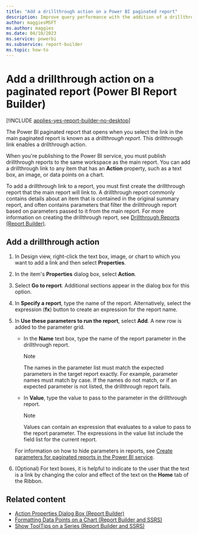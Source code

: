 ```yaml
---
title: "Add a drillthrough action on a Power BI paginated report"
description: Improve query performance with the addition of a drillthrough action link in a text box, an image, or data points on a chart in a Power BI paginated report.
author: maggiesMSFT
ms.author: maggies
ms.date: 04/10/2023
ms.service: powerbi
ms.subservice: report-builder
ms.topic: how-to
---
```

# Add a drillthrough action on a paginated report (Power BI Report Builder)

[!INCLUDE [applies-yes-report-builder-no-desktop](../../includes/applies-yes-report-builder-no-desktop.md)]

The Power BI paginated report that opens when you select the link in the main paginated report is known as a *drillthrough report*. This drillthrough link enables a drillthrough action.  
  
When you're publishing to the Power BI service, you must publish drillthrough reports to the same workspace as the main report. You can add a drillthrough link to any item that has an **Action** property, such as a text box, an image, or data points on a chart.  
  
 To add a drillthrough link to a report, you must first create the drillthrough report that the main report will link to. A drillthrough report commonly contains details about an item that is contained in the original summary report, and often contains parameters that filter the drillthrough report based on parameters passed to it from the main report. For more information on creating the drillthrough report, see [Drillthrough Reports &#40;Report Builder&#41;](drillthrough-reports-report-builder.md).  

## Add a drillthrough action  
  
1. In Design view, right-click the text box, image, or chart to which you want to add a link and then select **Properties**.  
  
1. In the item's **Properties** dialog box, select **Action**.  
  
1. Select **Go to report**. Additional sections appear in the dialog box for this option.  
  
1. In **Specify a report**, type the name of the report. Alternatively, select the expression (**fx**) button to create an expression for the report name.  
  
1. In **Use these parameters to run the report**, select **Add**. A new row is added to the parameter grid.  
  
    - In the **Name** text box, type the name of the report parameter in the drillthrough report.  
  
        > [!NOTE]  
        >  The names in the parameter list must match the expected parameters in the target report exactly. For example, parameter names must match by case. If the names do not match, or if an expected parameter is not listed, the drillthrough report fails.  
  
    - In **Value**, type the value to pass to the parameter in the drillthrough report.  
  
        > [!NOTE]  
        >  Values can contain an expression that evaluates to a value to pass to the report parameter. The expressions in the value list include the field list for the current report.  
  
     For information on how to hide parameters in reports, see [Create parameters for paginated reports in the Power BI service](../parameters/paginated-reports-create-parameters.md).
  
1. (Optional) For text boxes, it is helpful to indicate to the user that the text is a link by changing the color and effect of the text on the **Home** tab of the Ribbon.  

## Related content

- [Action Properties Dialog Box &#40;Report Builder)](add-hyperlink-url-report-builder.md)   
- [Formatting Data Points on a Chart &#40;Report Builder and SSRS&#41;](/sql/reporting-services/report-design/formatting-data-points-on-a-chart-report-builder-and-ssrs)   
- [Show ToolTips on a Series &#40;Report Builder and SSRS&#41;](/sql/reporting-services/report-design/show-tooltips-on-a-series-report-builder-and-ssrs)  
  

